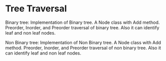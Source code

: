 # Tree Traversal

Binary tree:
Implementation of Binary tree. A Node class with Add method.
Preorder, Inorder, and Preorder traversal of binary tree.
Also it can identify leaf and non leaf nodes.

Non Binary tree:
Implementation of Non Binary tree. A Node class with Add method.
Preorder, Inorder, and Preorder traversal of non binary tree.
Also it can identify leaf and non leaf nodes.
